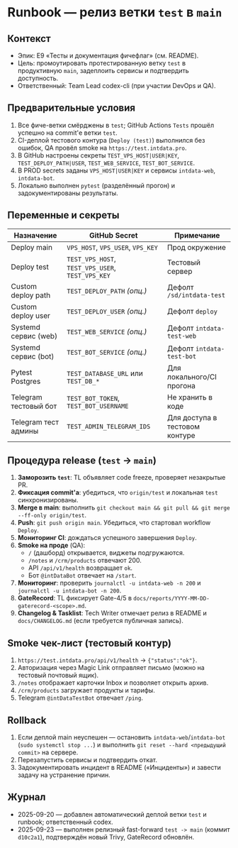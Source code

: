 # Runbook — релиз ветки `test` в `main`

## Контекст
- Эпик: E9 «Тесты и документация фичефлаг» (см. README).
- Цель: промоутировать протестированную ветку `test` в продуктивную `main`, задеплоить сервисы и подтвердить доступность.
- Ответственный: Team Lead codex-cli (при участии DevOps и QA).

## Предварительные условия
1. Все фиче-ветки смёрджены в `test`; GitHub Actions `Tests` прошёл успешно на commit'е ветки `test`.
2. CI-деплой тестового контура (`Deploy (test)`) выполнился без ошибок, QA провёл smoke на `https://test.intdata.pro`.
3. В GitHub настроены секреты `TEST_VPS_HOST|USER|KEY`, `TEST_DEPLOY_PATH|USER`, `TEST_WEB_SERVICE`, `TEST_BOT_SERVICE`.
4. В PROD secrets заданы `VPS_HOST|USER|KEY` и сервисы `intdata-web`, `intdata-bot`.
5. Локально выполнен `pytest` (разделённый прогон) и задокументированы результаты.

## Переменные и секреты
| Назначение                | GitHub Secret                    | Примечание |
|---------------------------|----------------------------------|------------|
| Deploy main               | `VPS_HOST`, `VPS_USER`, `VPS_KEY`| Прод окружение |
| Deploy test               | `TEST_VPS_HOST`, `TEST_VPS_USER`, `TEST_VPS_KEY` | Тестовый сервер |
| Custom deploy path        | `TEST_DEPLOY_PATH` *(опц.)*      | Дефолт `/sd/intdata-test` |
| Custom deploy user        | `TEST_DEPLOY_USER` *(опц.)*      | Дефолт `deploy` |
| Systemd сервис (web)      | `TEST_WEB_SERVICE` *(опц.)*      | Дефолт `intdata-test-web` |
| Systemd сервис (bot)      | `TEST_BOT_SERVICE` *(опц.)*      | Дефолт `intdata-test-bot` |
| Pytest Postgres           | `TEST_DATABASE_URL` или `TEST_DB_*` | Для локального/CI прогона |
| Telegram тестовый бот     | `TEST_BOT_TOKEN`, `TEST_BOT_USERNAME` | Не хранить в коде |
| Telegram тест админы      | `TEST_ADMIN_TELEGRAM_IDS` | Для доступа в тестовом контуре |

## Процедура release (`test` → `main`)
1. **Заморозить `test`**: TL объявляет code freeze, проверяет незакрытые PR.
2. **Фиксация commit'а**: убедиться, что `origin/test` и локальная `test` синхронизированы.
3. **Merge в main**: выполнить `git checkout main && git pull && git merge --ff-only origin/test`.
4. **Push**: `git push origin main`. Убедиться, что стартовал workflow `Deploy`.
5. **Мониторинг CI**: дождаться успешного завершения `Deploy`.
6. **Smoke на проде** (QA):
   - `/` (дашборд) открывается, виджеты подгружаются.
   - `/notes` и `/crm/products` отвечают 200.
   - API `/api/v1/health` возвращает `ok`.
   - Бот `@intDataBot` отвечает на `/start`.
7. **Мониторинг**: проверить `journalctl -u intdata-web -n 200` и `journalctl -u intdata-bot -n 200`.
8. **GateRecord**: TL фиксирует Gate-4/5 в `docs/reports/YYYY-MM-DD-gaterecord-<scope>.md`.
9. **Changelog & Tasklist**: Tech Writer отмечает релиз в README и `docs/CHANGELOG.md` (если требуется публичная запись).

## Smoke чек-лист (тестовый контур)
1. `https://test.intdata.pro/api/v1/health` → `{"status":"ok"}`.
2. Авторизация через Magic Link отправляет письмо (можно на тестовый почтовый ящик).
3. `/notes` отображает карточки Inbox и позволяет открыть архив.
4. `/crm/products` загружает продукты и тарифы.
5. Telegram `@intDataTestBot` отвечает `/ping`.

## Rollback
1. Если деплой main неуспешен — остановить `intdata-web`/`intdata-bot` (`sudo systemctl stop ...`) и выполнить `git reset --hard <предыдущий commit>` на сервере.
2. Перезапустить сервисы и подтвердить откат.
3. Задокументировать инцидент в README («Инциденты») и завести задачу на устранение причин.

## Журнал
- 2025-09-20 — добавлен автоматический деплой ветки `test` и runbook; ответственный codex.
- 2025-09-23 — выполнен релизный fast-forward `test -> main` (коммит `d10c2a1`), подтверждён новый Trivy, GateRecord обновлён.
